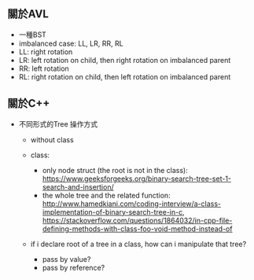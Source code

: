 ## 關於AVL
- 一種BST
- imbalanced case: LL, LR, RR, RL
- LL: right rotation
- LR: left rotation on child, then right rotation on imbalanced parent
- RR: left rotation
- RL: right rotation on child, then left rotation on imbalanced parent
## 關於C++
- 不同形式的Tree 操作方式
    - without class
    - class:
        - only node struct (the root is not in the class): https://www.geeksforgeeks.org/binary-search-tree-set-1-search-and-insertion/
        - the whole tree and the related function: http://www.hamedkiani.com/coding-interview/a-class-implementation-of-binary-search-tree-in-c, https://stackoverflow.com/questions/1864032/in-cpp-file-defining-methods-with-class-foo-void-method-instead-of
        
    - if i declare root of a tree in a class, how can i manipulate that tree?
        - pass by value?
        - pass by reference?
